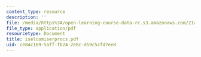 ```yaml
---
content_type: resource
description: ''
file: /media/https%3A/open-learning-course-data-rc.s3.amazonaws.com/21w-765j-interactive-and-non-linear-narrative-theory-and-practice-spring-2004/ce84c1695afffb242e8cd59c5cfd7ee8_iselcomiserprocs.pdf
file_type: application/pdf
resourcetype: Document
title: iselcomiserprocs.pdf
uid: ce84c169-5aff-fb24-2e8c-d59c5cfd7ee8
---
```

